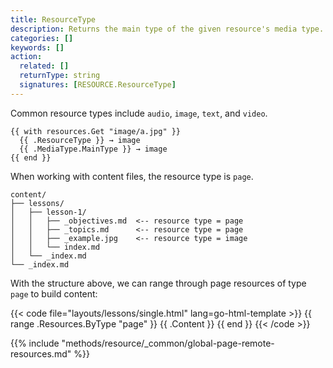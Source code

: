 ```yaml
---
title: ResourceType
description: Returns the main type of the given resource's media type.
categories: []
keywords: []
action:
  related: []
  returnType: string
  signatures: [RESOURCE.ResourceType]
---
```


Common resource types include `audio`, `image`, `text`, and `video`.

```go-html-template
{{ with resources.Get "image/a.jpg" }}
  {{ .ResourceType }} → image
  {{ .MediaType.MainType }} → image
{{ end }}
```

When working with content files, the resource type is `page`.

```text
content/
├── lessons/
│   ├── lesson-1/
│   │   ├── _objectives.md  <-- resource type = page
│   │   ├── _topics.md      <-- resource type = page
│   │   ├── _example.jpg    <-- resource type = image
│   │   └── index.md
│   └── _index.md
└── _index.md
```

With the structure above, we can range through page resources of type `page` to build content:

{{< code file="layouts/lessons/single.html" lang=go-html-template >}}
{{ range .Resources.ByType "page" }}
  {{ .Content }}
{{ end }}
{{< /code >}}

{{% include "methods/resource/_common/global-page-remote-resources.md" %}}
